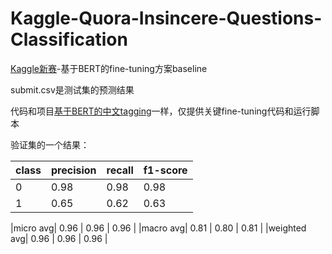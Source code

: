 # Kaggle-Quora-Insincere-Questions-Classification

[Kaggle新赛](https://www.kaggle.com/c/quora-insincere-questions-classification)-基于BERT的fine-tuning方案baseline

submit.csv是测试集的预测结果

代码和项目[基于BERT的中文tagging](https://github.com/zhpmatrix/bert-sequence-tagging)一样，仅提供关键fine-tuning代码和运行脚本


验证集的一个结果：

|class| precision | recall | f1-score |
|-----| ------ | ------ | ------ |
|0| 0.98 | 0.98 | 0.98 |
|1| 0.65 | 0.62 | 0.63 |

|micro avg| 0.96 | 0.96 | 0.96 |
|macro avg| 0.81 | 0.80 | 0.81 |
|weighted avg| 0.96 | 0.96 | 0.96 |

